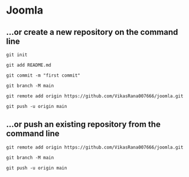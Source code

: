 # Joomla

## …or create a new repository on the command line

```
git init
```

```
git add README.md
```

```
git commit -m "first commit"
```

```
git branch -M main
```

```
git remote add origin https://github.com/VikasRana007666/joomla.git
```

```
git push -u origin main
```

## …or push an existing repository from the command line

```
git remote add origin https://github.com/VikasRana007666/joomla.git
```

```
git branch -M main
```

```
git push -u origin main
```
